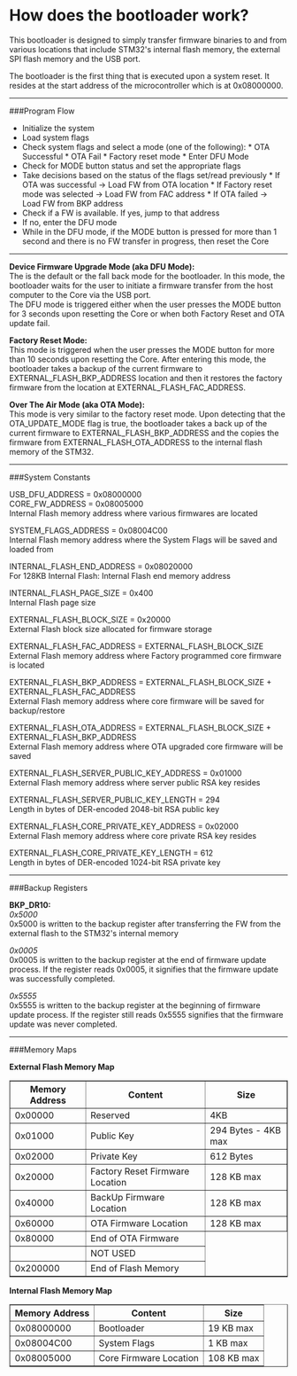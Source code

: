 How does the bootloader work?
====
This bootloader is designed to simply transfer firmware binaries to and from various locations that include STM32's internal flash memory, the external SPI flash memory  and the USB port.  

The bootloader is the first thing that is executed upon a system reset. It resides at the start address of the microcontroller which is at 0x08000000. 

---

###Program Flow  

* Initialize the system 
* Load system flags
* Check system flags and select a mode (one of the following):
      * OTA Successful
      * OTA Fail
      * Factory reset mode
      * Enter DFU Mode
* Check for MODE button status and set the appropriate flags
* Take decisions based on the status of the flags set/read previously
      * If OTA was successful -> Load FW from OTA location
      * If Factory reset mode was selected -> Load FW from FAC address
      * If OTA failed -> Load FW from BKP address
* Check if a FW is available. If yes, jump to that address
* If no, enter the DFU mode
* While in the DFU mode, if the MODE button is pressed for more than 1 second and there is no FW transfer in progress, then reset the Core

---

**Device Firmware Upgrade Mode (aka DFU Mode):**  
The is the default or the fall back mode for the bootloader. In this mode, the bootloader waits for the user to initiate a firmware transfer from the host computer to the Core via the USB port.    
The DFU mode is triggered either when the user presses the MODE button for 3 seconds upon resetting the Core or when both Factory Reset and OTA update fail.  

**Factory Reset Mode:**  
This mode is triggered when the user presses the MODE button for more than 10 seconds upon resetting the Core. After entering this mode, the bootloader takes a backup of the current firmware to EXTERNAL_FLASH_BKP_ADDRESS location and then it restores the factory firmware from the location at EXTERNAL_FLASH_FAC_ADDRESS.  

**Over The Air Mode (aka OTA Mode):**  
This mode is very similar to the factory reset mode. Upon detecting that the OTA_UPDATE_MODE flag is true, the bootloader takes a back up of the current firmware to EXTERNAL_FLASH_BKP_ADDRESS and the copies the firmware from EXTERNAL_FLASH_OTA_ADDRESS to the internal flash memory of the STM32.  

---

###System Constants  

USB_DFU_ADDRESS = 0x08000000  
CORE_FW_ADDRESS = 0x08005000  
Internal Flash memory address where various firmwares are located  

SYSTEM_FLAGS_ADDRESS = 0x08004C00    
Internal Flash memory address where the System Flags will be saved and loaded from  

INTERNAL_FLASH_END_ADDRESS = 0x08020000  
For 128KB Internal Flash: Internal Flash end memory address  

INTERNAL_FLASH_PAGE_SIZE = 0x400  
Internal Flash page size  

EXTERNAL_FLASH_BLOCK_SIZE = 0x20000  
External Flash block size allocated for firmware storage  

EXTERNAL_FLASH_FAC_ADDRESS = EXTERNAL_FLASH_BLOCK_SIZE  
External Flash memory address where Factory programmed core firmware is located  

EXTERNAL_FLASH_BKP_ADDRESS = EXTERNAL_FLASH_BLOCK_SIZE + EXTERNAL_FLASH_FAC_ADDRESS  
External Flash memory address where core firmware will be saved for backup/restore  

EXTERNAL_FLASH_OTA_ADDRESS = EXTERNAL_FLASH_BLOCK_SIZE + EXTERNAL_FLASH_BKP_ADDRESS  
External Flash memory address where OTA upgraded core firmware will be saved  

EXTERNAL_FLASH_SERVER_PUBLIC_KEY_ADDRESS  = 0x01000  
External Flash memory address where server public RSA key resides  

EXTERNAL_FLASH_SERVER_PUBLIC_KEY_LENGTH = 294  
Length in bytes of DER-encoded 2048-bit RSA public key  

EXTERNAL_FLASH_CORE_PRIVATE_KEY_ADDRESS = 0x02000  
External Flash memory address where core private RSA key resides  

EXTERNAL_FLASH_CORE_PRIVATE_KEY_LENGTH = 612  
Length in bytes of DER-encoded 1024-bit RSA private key  

---


###Backup Registers

**BKP_DR10:**  
*0x5000*  
0x5000 is written to the backup register after transferring the FW from the external flash to the STM32's internal memory 

*0x0005*  
0x0005 is written to the backup register at the end of firmware update process. If the register reads 0x0005, it signifies that the firmware update was successfully completed.

*0x5555*  
0x5555 is written to the backup register at the beginning of firmware update process. If the register still reads 0x5555 signifies that the firmware update was never completed.

---

###Memory Maps

**External Flash Memory Map**
<table border = '1'>
   <tr>
      <th>Memory Address</th>
      <th>Content</th>
      <th>Size</th>
   </tr>
   <tr>
      <td>0x00000</td>
      <td>Reserved</td>
      <td>4KB</td>
   </tr>
   <tr> 
      <td>0x01000</td>
      <td>Public Key</td>
      <td>294 Bytes - 4KB max</td>
   </tr>
   <tr> 
      <td>0x02000</td>
      <td>Private Key</td>
      <td>612 Bytes</td>
   </tr>
   <tr> 
      <td>0x20000</td>
      <td>Factory Reset Firmware Location</td>
      <td>128 KB max</td>
   </tr>
   <tr> 
      <td>0x40000</td>
      <td>BackUp Firmware Location</td>
      <td>128 KB max</td>
   </tr>
   <tr> 
      <td>0x60000</td>
      <td>OTA Firmware Location</td>
      <td>128 KB max</td>
   </tr>
   <tr> 
      <td>0x80000</td>
      <td>End of OTA Firmware</td>
   </tr>
   <tr> 
      <td> </td>
      <td> NOT USED </td>
   </tr>
   <tr> 
      <td>0x200000</td>
      <td>End of Flash Memory</td>
   </tr>
</table>

**Internal Flash Memory Map**
<table border = '1'>
   <tr>
      <th>Memory Address</th>
      <th>Content</th>
      <th>Size</th>
   </tr>
   <tr> 
      <td>0x08000000</td>
      <td>Bootloader</td>
      <td>19 KB max</td>
   </tr>
   <tr> 
      <td>0x08004C00</td>
      <td>System Flags</td>
      <td>1 KB max</td>
   </tr>
   <tr> 
      <td>0x08005000</td>
      <td>Core Firmware Location</td>
      <td>108 KB max</td>
   </tr>
</table>


